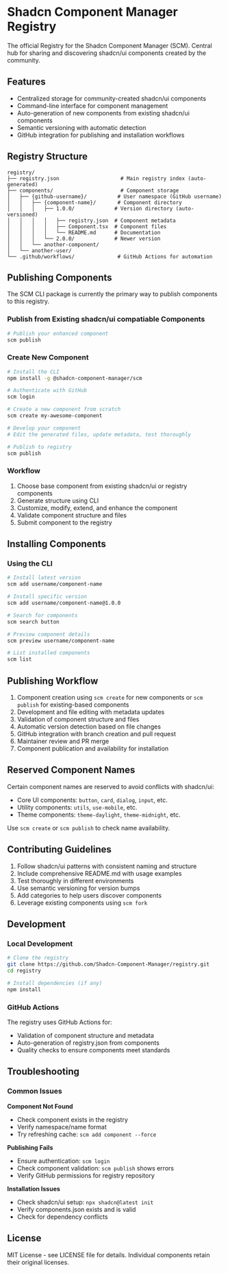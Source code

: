 # Shadcn Component Manager Registry

The official Registry for the Shadcn Component Manager (SCM). Central hub for sharing and discovering shadcn/ui components created by the community.

## Features

- Centralized storage for community-created shadcn/ui components
- Command-line interface for component management
- Auto-generation of new components from existing shadcn/ui components
- Semantic versioning with automatic detection
- GitHub integration for publishing and installation workflows

## Registry Structure

```
registry/
├── registry.json                    # Main registry index (auto-generated)
├── components/                      # Component storage
│   ├── {github-username}/          # User namespace (GitHub username)
│   │   ├── {component-name}/       # Component directory
│   │   │   ├── 1.0.0/             # Version directory (auto-versioned)
│   │   │   │   ├── registry.json  # Component metadata
│   │   │   │   ├── Component.tsx  # Component files
│   │   │   │   └── README.md      # Documentation
│   │   │   └── 2.0.0/             # Newer version
│   │   └── another-component/
│   └── another-user/
└── .github/workflows/              # GitHub Actions for automation
```

## Publishing Components

The SCM CLI package is currently the primary way to publish components to this registry.

### Publish from Existing shadcn/ui compatiable Components

```bash
# Publish your enhanced component
scm publish
```

### Create New Component

```bash
# Install the CLI
npm install -g @shadcn-component-manager/scm

# Authenticate with GitHub
scm login

# Create a new component from scratch
scm create my-awesome-component

# Develop your component
# Edit the generated files, update metadata, test thoroughly

# Publish to registry
scm publish
```

### Workflow

1. Choose base component from existing shadcn/ui or registry components
2. Generate structure using CLI
3. Customize, modify, extend, and enhance the component
4. Validate component structure and files
5. Submit component to the registry

## Installing Components

### Using the CLI

```bash
# Install latest version
scm add username/component-name

# Install specific version
scm add username/component-name@1.0.0

# Search for components
scm search button

# Preview component details
scm preview username/component-name

# List installed components
scm list
```

## Publishing Workflow

1. Component creation using `scm create` for new components or `scm publish` for existing-based components
2. Development and file editing with metadata updates
3. Validation of component structure and files
4. Automatic version detection based on file changes
5. GitHub integration with branch creation and pull request
6. Maintainer review and PR merge
7. Component publication and availability for installation

## Reserved Component Names

Certain component names are reserved to avoid conflicts with shadcn/ui:
- Core UI components: `button`, `card`, `dialog`, `input`, etc.
- Utility components: `utils`, `use-mobile`, etc.
- Theme components: `theme-daylight`, `theme-midnight`, etc.

Use `scm create` or `scm publish` to check name availability.

## Contributing Guidelines

1. Follow shadcn/ui patterns with consistent naming and structure
2. Include comprehensive README.md with usage examples
3. Test thoroughly in different environments
4. Use semantic versioning for version bumps
5. Add categories to help users discover components
6. Leverage existing components using `scm fork`

## Development

### Local Development

```bash
# Clone the registry
git clone https://github.com/Shadcn-Component-Manager/registry.git
cd registry

# Install dependencies (if any)
npm install
```

### GitHub Actions

The registry uses GitHub Actions for:
- Validation of component structure and metadata
- Auto-generation of registry.json from components
- Quality checks to ensure components meet standards

## Troubleshooting

### Common Issues

**Component Not Found**
- Check component exists in the registry
- Verify namespace/name format
- Try refreshing cache: `scm add component --force`

**Publishing Fails**
- Ensure authentication: `scm login`
- Check component validation: `scm publish` shows errors
- Verify GitHub permissions for registry repository

**Installation Issues**
- Check shadcn/ui setup: `npx shadcn@latest init`
- Verify components.json exists and is valid
- Check for dependency conflicts

## License

MIT License - see LICENSE file for details. Individual components retain their original licenses.
